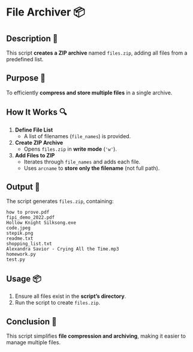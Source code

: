 # File Archiver 📦

## Description 📝

This script **creates a ZIP archive** named `files.zip`, adding all files from a predefined list.

## Purpose 🎯

To efficiently **compress and store multiple files** in a single archive.

## How It Works 🔍

1. **Define File List**
    - A list of filenames (`file_names`) is provided.
2. **Create ZIP Archive**
    - Opens `files.zip` in **write mode** (`'w'`).
3. **Add Files to ZIP**
    - Iterates through `file_names` and adds each file.
    - Uses `arcname` to **store only the filename** (not full path).

## Output 📜

The script generates `files.zip`, containing:

```
how to prove.pdf
fipi_demo_2022.pdf
Hollow Knight Silksong.exe
code.jpeg
stepik.png
readme.txt
shopping_list.txt
Alexandra Savior - Crying All the Time.mp3
homework.py
test.py
```

## Usage 📦

1. Ensure all files exist in the **script’s directory**.
2. Run the script to create `files.zip`.

## Conclusion 🚀

This script simplifies **file compression and archiving**, making it easier to manage multiple files.
